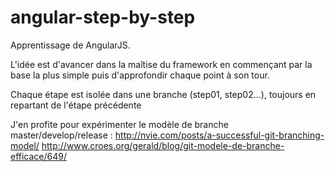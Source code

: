 # angular-step-by-step
Apprentissage de AngularJS. 

L'idée est d'avancer dans la maîtise du framework en commençant par la base la plus simple puis d'approfondir chaque point à son tour.

Chaque étape est isolée dans une branche (step01, step02...), toujours en repartant de l'étape précédente 

J'en profite pour expérimenter le modèle de branche master/develop/release : 
http://nvie.com/posts/a-successful-git-branching-model/
http://www.croes.org/gerald/blog/git-modele-de-branche-efficace/649/